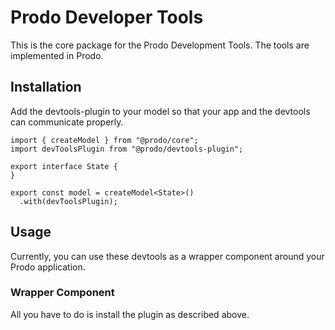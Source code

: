 # Prodo Developer Tools

This is the core package for the Prodo Development Tools.
The tools are implemented in Prodo.

## Installation

Add the devtools-plugin to your model so that your app and the devtools can communicate properly.

```
import { createModel } from "@prodo/core";
import devToolsPlugin from "@prodo/devtools-plugin";

export interface State {
}

export const model = createModel<State>()
  .with(devToolsPlugin);
```

## Usage

Currently, you can use these devtools as a wrapper component around your Prodo application.

### Wrapper Component

All you have to do is install the plugin as described above.
